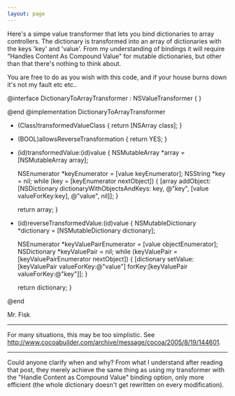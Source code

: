 ```yaml
---
layout: page
---
```




Here's a simpe value transformer that lets you bind dictionaries to array controllers. The dictionary is transformed into an array of dictionaries with the keys 'key' and 'value'.
From my understanding of bindings it will require "Handles Content As Compound Value" for mutable dictionaries, but other than that there's nothing to think about.

You are free to do as you wish with this code, and if your house burns down it's not my fault etc etc..

    

@interface DictionaryToArrayTransformer : NSValueTransformer {
}

@end
@implementation DictionaryToArrayTransformer

+ (Class)transformedValueClass {
    return [NSArray class];
}

+ (BOOL)allowsReverseTransformation {
    return YES;
}

- (id)transformedValue:(id)value {
    NSMutableArray *array = [NSMutableArray array];
    
    NSEnumerator *keyEnumerator = [value keyEnumerator];
    NSString *key = nil;
    while (key = [keyEnumerator nextObject]) {
        [array addObject:[NSDictionary dictionaryWithObjectsAndKeys:
            key, @"key",
            [value valueForKey:key], @"value", nil]];
    }
    
    return array;
}

- (id)reverseTransformedValue:(id)value {
    NSMutableDictionary *dictionary = [NSMutableDictionary dictionary];
    
    NSEnumerator *keyValuePairEnumerator = [value objectEnumerator];
    NSDictionary *keyValuePair = nil;
    while (keyValuePair = [keyValuePairEnumerator nextObject]) {
        [dictionary setValue:[keyValuePair valueForKey:@"value"]
                            forKey:[keyValuePair valueForKey:@"key"]];
    }
    
    return dictionary;
}

@end



Mr. Fisk


----

For many situations, this may be too simplistic.
See <http://www.cocoabuilder.com/archive/message/cocoa/2005/8/19/144601>.

----

Could anyone clarify when and why? From what I understand after reading that post, they merely achieve the same thing as using my transformer with the "Handle Content as Compound Value" binding option, only more efficient (the whole dictionary doesn't get rewritten on every modification).
